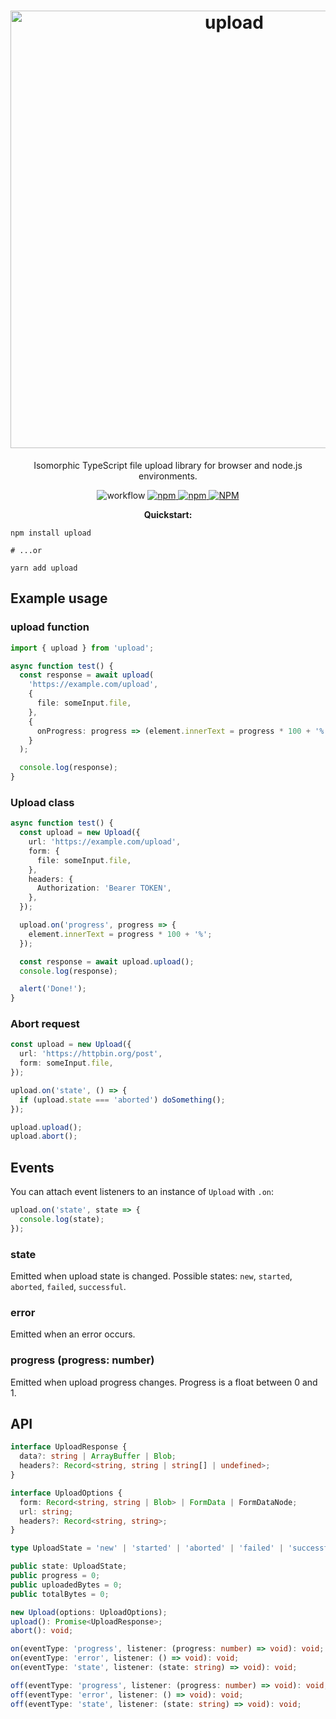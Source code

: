 <h1 align="center">
<img src="https://raw.githubusercontent.com/vixalien/upload/master/logo.png" alt="upload" width="700">
</h1>

<p align="center">
Isomorphic TypeScript file upload library for browser and node.js environments.
</p>

<p align="center">
<img alt="workflow" src="https://img.shields.io/github/workflow/status/vixalien/upload/Node.js%20CI%20(yarn)">
<a href="https://npmjs.com/package/upload">
<img alt="npm" src="https://img.shields.io/npm/v/upload">
<img alt="npm" src="https://img.shields.io/npm/dw/upload">
<img alt="NPM" src="https://img.shields.io/npm/l/upload">
</a>
</p>

<p align="center">
<strong>Quickstart:</strong>
</p>

```
npm install upload

# ...or

yarn add upload
```

## Example usage

### upload function

```ts
import { upload } from 'upload';

async function test() {
  const response = await upload(
    'https://example.com/upload',
    {
      file: someInput.file,
    },
    {
      onProgress: progress => (element.innerText = progress * 100 + '%'),
    }
  );

  console.log(response);
}
```

### Upload class

```ts
async function test() {
  const upload = new Upload({
    url: 'https://example.com/upload',
    form: {
      file: someInput.file,
    },
    headers: {
      Authorization: 'Bearer TOKEN',
    },
  });

  upload.on('progress', progress => {
    element.innerText = progress * 100 + '%';
  });

  const response = await upload.upload();
  console.log(response);

  alert('Done!');
}
```

### Abort request

```ts
const upload = new Upload({
  url: 'https://httpbin.org/post',
  form: someInput.file,
});

upload.on('state', () => {
  if (upload.state === 'aborted') doSomething();
});

upload.upload();
upload.abort();
```

## Events

You can attach event listeners to an instance of `Upload` with `.on`:

```ts
upload.on('state', state => {
  console.log(state);
});
```

### state

Emitted when upload state is changed. Possible states: `new`, `started`, `aborted`, `failed`, `successful`.

### error

Emitted when an error occurs.

### progress (progress: number)

Emitted when upload progress changes. Progress is a float between 0 and 1.

## API

```ts
interface UploadResponse {
  data?: string | ArrayBuffer | Blob;
  headers?: Record<string, string | string[] | undefined>;
}

interface UploadOptions {
  form: Record<string, string | Blob> | FormData | FormDataNode;
  url: string;
  headers?: Record<string, string>;
}

type UploadState = 'new' | 'started' | 'aborted' | 'failed' | 'successful';

public state: UploadState;
public progress = 0;
public uploadedBytes = 0;
public totalBytes = 0;

new Upload(options: UploadOptions);
upload(): Promise<UploadResponse>;
abort(): void;

on(eventType: 'progress', listener: (progress: number) => void): void;
on(eventType: 'error', listener: () => void): void;
on(eventType: 'state', listener: (state: string) => void): void;

off(eventType: 'progress', listener: (progress: number) => void): void;
off(eventType: 'error', listener: () => void): void;
off(eventType: 'state', listener: (state: string) => void): void;
```
